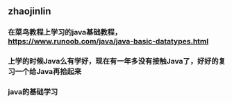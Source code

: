 ## zhaojinlin
### 在菜鸟教程上学习的java基础教程，https://www.runoob.com/java/java-basic-datatypes.html
### 上学的时候Java么有学好，现在有一年多没有接触Java了，好好的复习一个给Java再拾起来
### java的基础学习
